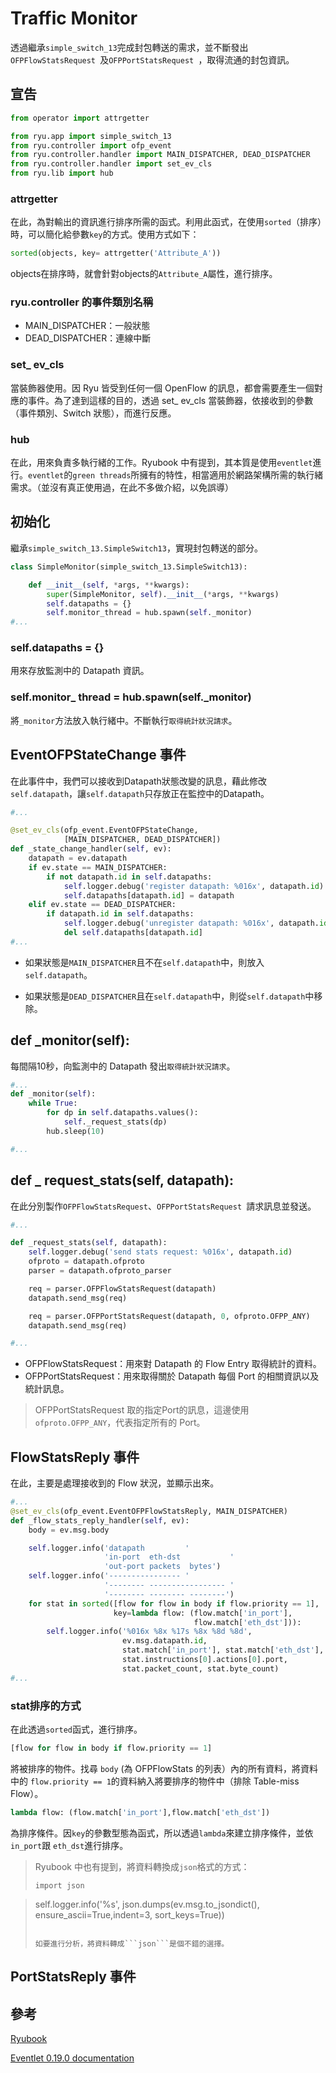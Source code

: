 # Traffic Monitor

透過繼承```simple_switch_13```完成封包轉送的需求，並不斷發出```OFPFlowStatsRequest ```及```OFPPortStatsRequest ```，取得流通的封包資訊。

## 宣告
```python
from operator import attrgetter

from ryu.app import simple_switch_13
from ryu.controller import ofp_event
from ryu.controller.handler import MAIN_DISPATCHER, DEAD_DISPATCHER
from ryu.controller.handler import set_ev_cls
from ryu.lib import hub
```
### attrgetter

在此，為對輸出的資訊進行排序所需的函式。利用此函式，在使用```sorted```（排序）時，可以簡化給參數```key```的方式。使用方式如下：

```python
sorted(objects, key= attrgetter('Attribute_A'))
```

objects在排序時，就會針對objects的```Attribute_A```屬性，進行排序。

### ryu.controller 的事件類別名稱

* MAIN_DISPATCHER：一般狀態
* DEAD_DISPATCHER：連線中斷

### set_ ev_cls

當裝飾器使用。因 Ryu 皆受到任何一個 OpenFlow 的訊息，都會需要產生一個對應的事件。為了達到這樣的目的，透過 set_ ev_cls 當裝飾器，依接收到的參數（事件類別、Switch 狀態），而進行反應。

### hub
在此，用來負責多執行緒的工作。Ryubook 中有提到，其本質是使用```eventlet```進行。```eventlet```的```green threads```所擁有的特性，相當適用於網路架構所需的執行緒需求。（並沒有真正使用過，在此不多做介紹，以免誤導）

## 初始化

繼承```simple_switch_13.SimpleSwitch13```，實現封包轉送的部分。

```python
class SimpleMonitor(simple_switch_13.SimpleSwitch13):

    def __init__(self, *args, **kwargs):
        super(SimpleMonitor, self).__init__(*args, **kwargs)
        self.datapaths = {}
        self.monitor_thread = hub.spawn(self._monitor)
#...
```

### self.datapaths = {}

用來存放監測中的 Datapath 資訊。

### self.monitor_ thread = hub.spawn(self._monitor)

將```_monitor```方法放入執行緒中。不斷執行```取得統計狀況請求```。

## EventOFPStateChange 事件
在此事件中，我們可以接收到Datapath狀態改變的訊息，藉此修改```self.datapath```，讓```self.datapath```只存放正在監控中的Datapath。

```python
#...

@set_ev_cls(ofp_event.EventOFPStateChange,
            [MAIN_DISPATCHER, DEAD_DISPATCHER])
def _state_change_handler(self, ev):
    datapath = ev.datapath
    if ev.state == MAIN_DISPATCHER:
        if not datapath.id in self.datapaths:
            self.logger.debug('register datapath: %016x', datapath.id)
            self.datapaths[datapath.id] = datapath
    elif ev.state == DEAD_DISPATCHER:
        if datapath.id in self.datapaths:
            self.logger.debug('unregister datapath: %016x', datapath.id)
            del self.datapaths[datapath.id]
#...
```
* 如果狀態是```MAIN_DISPATCHER```且不在```self.datapath```中，則放入```self.datapath```。

* 如果狀態是```DEAD_DISPATCHER```且在```self.datapath```中，則從```self.datapath```中移除。

## def _monitor(self):

每間隔10秒，向監測中的 Datapath 發出```取得統計狀況請求```。

```python
#...
def _monitor(self):
    while True:
        for dp in self.datapaths.values():
            self._request_stats(dp)
        hub.sleep(10)

#...
```

## def _ request_stats(self, datapath):
在此分別製作```OFPFlowStatsRequest```、```OFPPortStatsRequest ```請求訊息並發送。

```python
#...

def _request_stats(self, datapath):
    self.logger.debug('send stats request: %016x', datapath.id)
    ofproto = datapath.ofproto
    parser = datapath.ofproto_parser

    req = parser.OFPFlowStatsRequest(datapath)
    datapath.send_msg(req)

    req = parser.OFPPortStatsRequest(datapath, 0, ofproto.OFPP_ANY)
    datapath.send_msg(req)

#...
```
* OFPFlowStatsRequest：用來對 Datapath 的 Flow Entry 取得統計的資料。
* OFPPortStatsRequest：用來取得關於 Datapath 每個 Port 的相關資訊以及統計訊息。 

> OFPPortStatsRequest 取的指定Port的訊息，這邊使用```ofproto.OFPP_ANY```，代表指定所有的 Port。

## FlowStatsReply 事件

在此，主要是處理接收到的 Flow 狀況，並顯示出來。

```python
#...
@set_ev_cls(ofp_event.EventOFPFlowStatsReply, MAIN_DISPATCHER)
def _flow_stats_reply_handler(self, ev):
    body = ev.msg.body

    self.logger.info('datapath         '
                     'in-port  eth-dst           '
                     'out-port packets  bytes')
    self.logger.info('---------------- '
                     '-------- ----------------- '
                     '-------- -------- --------')
    for stat in sorted([flow for flow in body if flow.priority == 1],
                       key=lambda flow: (flow.match['in_port'],
                                         flow.match['eth_dst'])):
        self.logger.info('%016x %8x %17s %8x %8d %8d',
                         ev.msg.datapath.id,
                         stat.match['in_port'], stat.match['eth_dst'],
                         stat.instructions[0].actions[0].port,
                         stat.packet_count, stat.byte_count)
#...
```
### stat排序的方式

在此透過```sorted```函式，進行排序。

```python
[flow for flow in body if flow.priority == 1]
```
將被排序的物件。找尋 ```body``` (為 OFPFlowStats 的列表）內的所有資料，將資料中的 ```flow.priority == 1```的資料納入將要排序的物件中（排除 Table-miss Flow）。

```python
lambda flow: (flow.match['in_port'],flow.match['eth_dst'])
```
為排序條件。因```key```的參數型態為函式，所以透過```lambda```來建立排序條件，並依```in_port```跟 ```eth_dst```進行排序。

> Ryubook 中也有提到，將資料轉換成```json```格式的方式：
> 
> ```
> import json

> self.logger.info('%s', json.dumps(ev.msg.to_jsondict(), ensure_ascii=True,indent=3, sort_keys=True))
> ```
> 
> 如要進行分析，將資料轉成```json```是個不錯的選擇。

## PortStatsReply 事件

## 參考
[Ryubook](https://osrg.github.io/ryu-book/zh_tw/html/traffic_monitor.html)

[Eventlet 0.19.0 documentation](http://eventlet.net/doc/basic_usage.html)
